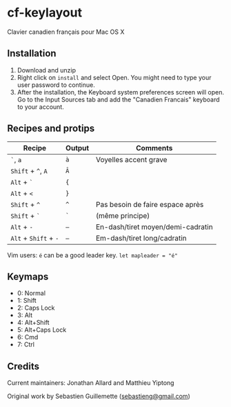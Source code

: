 ﻿cf-keylayout
============
Clavier canadien français pour Mac OS X

Installation
------------
1. Download and unzip 
2. Right click on `install` and select Open. You might need to type your user password to continue.
3. After the installation, the Keyboard system preferences screen will open. Go to the Input Sources tab and add the "Canadien Francais" keyboard to your account.

Recipes and protips
-------------------

Recipe                 | Output      | Comments
--------               | ----------- | -----------
`` ` ``, `a`           | `à`         | Voyelles accent grave
`Shift` + `` ^ ``, `A` | `Â`         |
`Alt` + `` ` ``        | `{`         |
`Alt` + `<`            | `}`         |
`Shift` + `^`          | `^`         | Pas besoin de faire espace après
`Shift` + `` ` ``      | `` ` ``     | (même principe)
`Alt` + `-`            | `–`         | En-dash/tiret moyen/demi-cadratin
`Alt` + `Shift` + `-`  | `—`         | Em-dash/tiret long/cadratin

Vim users: `é` can be a good leader key. `let mapleader = "é"`

Keymaps
-------
* 0: Normal
* 1: Shift
* 2: Caps Lock
* 3: Alt
* 4: Alt+Shift
* 5: Alt+Caps Lock
* 6: Cmd
* 7: Ctrl

Credits
-------
Current maintainers: Jonathan Allard and Matthieu Yiptong

Original work by Sebastien Guillemette (sebastieng@gmail.com)
